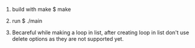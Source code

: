 1) build with make
	$ make
2) run 
	$ ./main

3) Becareful while making a loop in list, after creating loop in list don't use delete options as they are not supported yet.

